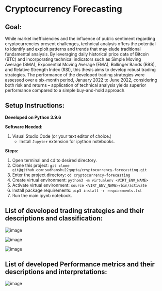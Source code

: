 # Cryptocurrency Forecasting

## Goal:

While market inefficiencies and the influence of public sentiment regarding cryptocurrencies present challenges, technical analysis offers the potential to identify and exploit patterns and trends that may elude traditional fundamental analysis. By leveraging daily historical price data of Bitcoin (BTC) and incorporating technical indicators such as Simple Moving Average (SMA), Exponential Moving Average (EMA), Bollinger Bands (BBS), and Relative Strength Index (RSI), this thesis aims to develop robust trading strategies. The performance of the developed trading strategies were assessed over a six-month period, January 2022 to June 2022, considering both risk and returns – application of technical analysis yields superior performance compared to a simple buy-and-hold approach.

## Setup Instructions:

**Developed on Python 3.9.6**

**Software Needed:**
1. Visual Studio Code (or your text editor of choice.)
    - Install `Jupyter` extension for ipython notebooks.

**Steps:**
1. Open terminal and cd to desired directory.
2. Clone this project: `git clone git@github.com:sudhanshu22gupta/cryptocurrency-forecasting.git`
3. Enter the project directory: `cd cryptocurrency-forecasting`
4. Create virtual environment: `python3 -m virtualenv <VIRT_ENV_NAME>`
5. Activate virtual environment: `source <VIRT_ENV_NAME>/bin/activate`
6. Install package requirements: `pip3 install -r requirements.txt`
7. Run the main.ipynb notebook.

## List of developed trading strategies and their descriptions and classification:

![image](https://github.com/sudhanshu22gupta/cryptocurrency-forecasting/assets/29546871/fbcce8c3-a932-471d-be3e-55749ca9d5c4)

![image](https://github.com/sudhanshu22gupta/cryptocurrency-forecasting/assets/29546871/983ad089-76dc-4ba5-bc93-7aeaf37ac75e)

![image](https://github.com/sudhanshu22gupta/cryptocurrency-forecasting/assets/29546871/a452736e-eefc-4ec2-9df4-c105be651769)

## List of developed Performance metrics and their descriptions and interpretations:

![image](https://github.com/sudhanshu22gupta/cryptocurrency-forecasting/assets/29546871/09c48888-63aa-454c-8352-cc1cb657d8e0)

